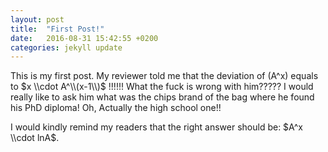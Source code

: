 ```yaml
---
layout: post
title:  "First Post!"
date:   2016-08-31 15:42:55 +0200
categories: jekyll update
---
```


This is my first post. My reviewer told me that the deviation of (A^x)
 equals to $x \\cdot A^\\(x-1\\)$ !!!!!! What the fuck is wrong with him????? I would really like to ask him
  what was the chips brand of the bag where he found his PhD diploma! Oh, Actually the high school one!!

I would kindly remind my readers that the right answer should be: $A^x \\cdot lnA$.


